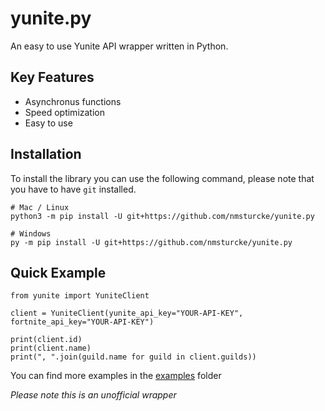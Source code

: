 # yunite.py

An easy to use Yunite API wrapper written in Python.

## Key Features
- Asynchronus functions 
- Speed optimization 
- Easy to use 

## Installation

To install the library you can use the following command, please note that you have to have `git` installed.

```
# Mac / Linux
python3 -m pip install -U git+https://github.com/nmsturcke/yunite.py

# Windows
py -m pip install -U git+https://github.com/nmsturcke/yunite.py
```

## Quick Example

```
from yunite import YuniteClient

client = YuniteClient(yunite_api_key="YOUR-API-KEY", fortnite_api_key="YOUR-API-KEY")

print(client.id)
print(client.name)
print(", ".join(guild.name for guild in client.guilds))
```

You can find more examples in the [examples](/examples/) folder

*Please note this is an unofficial wrapper*